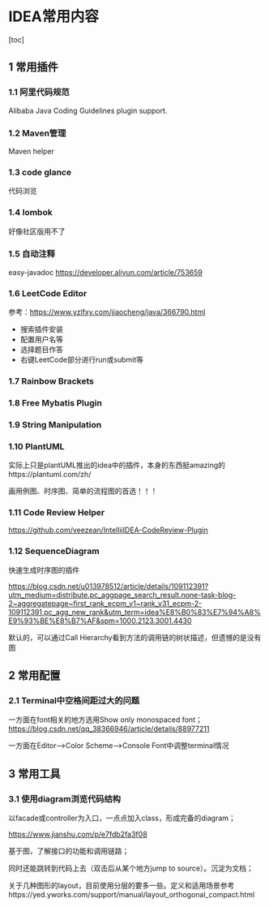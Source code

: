 # IDEA常用内容

[toc]

## 1 常用插件

### 1.1 阿里代码规范

Alibaba Java Coding Guidelines plugin support.

### 1.2 Maven管理

Maven helper

### 1.3 code glance

代码浏览

### 1.4 lombok

好像社区版用不了

### 1.5 自动注释

easy-javadoc https://developer.aliyun.com/article/753659

### 1.6  LeetCode Editor

参考：https://www.yzlfxy.com/jiaocheng/java/366790.html

- 搜索插件安装
- 配置用户名等
- 选择题目作答
- 右键LeetCode部分进行run或submit等

### 1.7 Rainbow Brackets

### 1.8 Free Mybatis Plugin

### 1.9  String Manipulation

### 1.10 PlantUML

实际上只是plantUML推出的idea中的插件，本身的东西挺amazing的https://plantuml.com/zh/

画用例图、时序图、简单的流程图的首选！！！

### 1.11 Code Review Helper

https://github.com/veezean/IntellijIDEA-CodeReview-Plugin

### 1.12 SequenceDiagram

快速生成时序图的插件

https://blog.csdn.net/u013978512/article/details/109112391?utm_medium=distribute.pc_aggpage_search_result.none-task-blog-2~aggregatepage~first_rank_ecpm_v1~rank_v31_ecpm-2-109112391.pc_agg_new_rank&utm_term=idea%E8%B0%83%E7%94%A8%E9%93%BE%E8%B7%AF&spm=1000.2123.3001.4430

默认的，可以通过Call Hierarchy看到方法的调用链的树状描述，但遗憾的是没有图

## 2 常用配置

### 2.1 Terminal中空格间距过大的问题

一方面在font相关的地方选用Show only monospaced font；https://blog.csdn.net/qq_38366946/article/details/88977211

一方面在Editor-->Color Scheme-->Console Font中调整terminal情况

## 3 常用工具

### 3.1 使用diagram浏览代码结构

以facade或controller为入口，一点点加入class，形成完备的diagram；

https://www.jianshu.com/p/e7fdb2fa3f08

基于图，了解接口的功能和调用链路；

同时还能跳转到代码上去（双击后从某个地方jump to source）。沉淀为文档；

关于几种图形的layout，目前使用分层的要多一些。定义和适用场景参考https://yed.yworks.com/support/manual/layout_orthogonal_compact.html